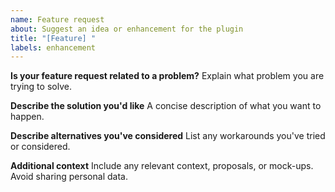 ```yaml
---
name: Feature request
about: Suggest an idea or enhancement for the plugin
title: "[Feature] "
labels: enhancement
---
```


**Is your feature request related to a problem?**
Explain what problem you are trying to solve.

**Describe the solution you'd like**
A concise description of what you want to happen.

**Describe alternatives you've considered**
List any workarounds you've tried or considered.

**Additional context**
Include any relevant context, proposals, or mock-ups. Avoid sharing personal data.

